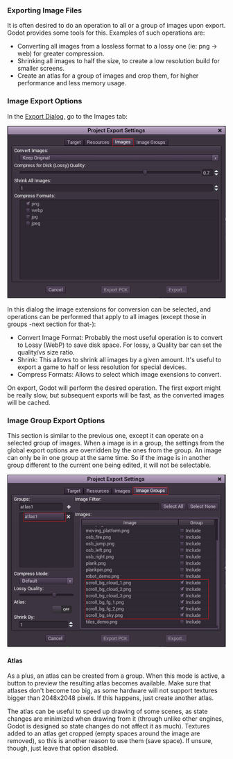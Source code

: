 ### Exporting Image Files

It is often desired to do an operation to all or a group of images upon export. Godot provides some tools for this. Examples of such operations are:

* Converting all images from a lossless format to a lossy one (ie: png -> web) for greater compression.
* Shrinking all images to half the size, to create a low resolution build for smaller screens.
* Create an atlas for a group of images and crop them, for higher performance and less memory usage.

### Image Export Options

In the [Export Dialog](export), go to the Images tab:

<p align="center"><img src="images/exportimages.png"></img></p>

In this dialog the image extensions for conversion can be selected, and operations can be performed that apply to all images (except those in groups -next section for that-):

* Convert Image Format: Probably the most useful operation is to convert to Lossy (WebP) to save disk space. For lossy, a Quality bar can set the quality/vs size ratio.
* Shrink: This allows to shrink all images by a given amount. It's useful to export a game to half or less resolution for special devices.
* Compress Formats: Allows to select which image exensions to convert.

On export, Godot will perform the desired operation. The first export might be really slow, but subsequent exports will be fast, as the converted images will be cached.

### Image Group Export Options

This section is similar to the previous one, except it can operate on a selected group of images. When a image is in a group, the settings from the global export options are overridden by the ones from the group.
An image can only be in one group at the same time. So if the image is in another group different to the current one being edited, it will not be selectable.

<p align="center"><img src="images/imagegroup.png"></img></p>

#### Atlas

As a plus, an atlas can be created from a group. When this mode is active, a button to preview the resulting atlas becomes available. Make sure that atlases don't become too big, as some hardware will not support textures bigger than 2048x2048 pixels. If this happens, just create another atlas.

The atlas can be useful to speed up drawing of some scenes, as state changes are minimized when drawing from it (through unlike other engines, Godot is designed so state changes do not affect it as much). Textures added to an atlas get cropped (empty spaces around the image are removed), so this is another reason to use them (save space). If unsure, though, just leave that option disabled.
